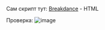 Сам скрипт тут:
[Breakdance](https://breakdance.github.io/breakdance/) - HTML

Проверка:
![image](https://user-images.githubusercontent.com/62753044/231069466-5a2c7d18-bf18-478f-b6ef-b31a05b0feb4.png)
